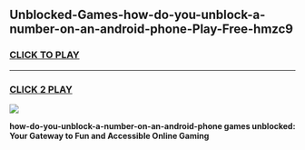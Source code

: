 
## Unblocked-Games-how-do-you-unblock-a-number-on-an-android-phone-Play-Free-hmzc9
<h3>
<a href="https://premium76.site?title=how-do-you-unblock-a-number-on-an-android-phone&ref=20M">CLICK TO PLAY</a></h3>
<hr>

<h3>
<a href="https://premium76.site?title=how-do-you-unblock-a-number-on-an-android-phone&ref=20M">CLICK 2 PLAY</a>
  
</h3>

<a href="https://premium76.site?title=how-do-you-unblock-a-number-on-an-android-phone&ref=19M"><img src="https://clearcache.store/games.png"></a>


**how-do-you-unblock-a-number-on-an-android-phone games unblocked: Your Gateway to Fun and Accessible Online Gaming**
